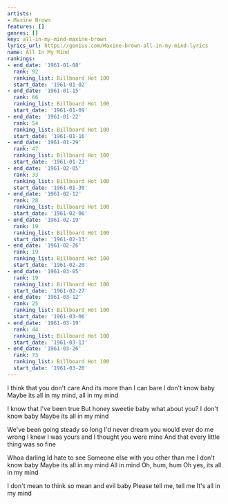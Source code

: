 ```yaml
---
artists:
- Maxine Brown
features: []
genres: []
key: all-in-my-mind-maxine-brown
lyrics_url: https://genius.com/Maxine-brown-all-in-my-mind-lyrics
name: All In My Mind
rankings:
- end_date: '1961-01-08'
  rank: 92
  ranking_list: Billboard Hot 100
  start_date: '1961-01-02'
- end_date: '1961-01-15'
  rank: 66
  ranking_list: Billboard Hot 100
  start_date: '1961-01-09'
- end_date: '1961-01-22'
  rank: 54
  ranking_list: Billboard Hot 100
  start_date: '1961-01-16'
- end_date: '1961-01-29'
  rank: 47
  ranking_list: Billboard Hot 100
  start_date: '1961-01-23'
- end_date: '1961-02-05'
  rank: 33
  ranking_list: Billboard Hot 100
  start_date: '1961-01-30'
- end_date: '1961-02-12'
  rank: 28
  ranking_list: Billboard Hot 100
  start_date: '1961-02-06'
- end_date: '1961-02-19'
  rank: 19
  ranking_list: Billboard Hot 100
  start_date: '1961-02-13'
- end_date: '1961-02-26'
  rank: 19
  ranking_list: Billboard Hot 100
  start_date: '1961-02-20'
- end_date: '1961-03-05'
  rank: 19
  ranking_list: Billboard Hot 100
  start_date: '1961-02-27'
- end_date: '1961-03-12'
  rank: 25
  ranking_list: Billboard Hot 100
  start_date: '1961-03-06'
- end_date: '1961-03-19'
  rank: 44
  ranking_list: Billboard Hot 100
  start_date: '1961-03-13'
- end_date: '1961-03-26'
  rank: 73
  ranking_list: Billboard Hot 100
  start_date: '1961-03-20'
---
```

I think that you don't care
And its more than I can bare
I don't know baby
Maybe its all in my mind, all in my mind

I know that I've been true
But honey sweetie baby what about you?
I don't know baby
Maybe its all in my mind

We've been going steady so long
I'd never dream you would ever do me wrong
I knew I was yours and I thought you were mine
And that every little thing was so fine

Whoa darling Id hate to see
Someone else with you other than me
I don't know baby
Maybe its all in my mind
All in mind
Oh, hum, hum
Oh yes, its all in my mind

I don't mean to think so mean and evil baby
Please tell me, tell me
It's all in my mind
